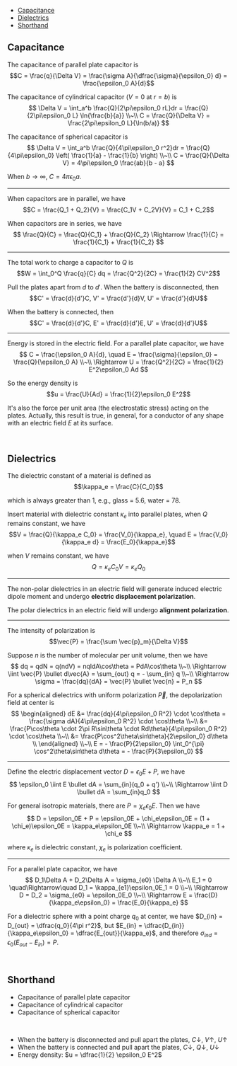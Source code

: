 
- [Capacitance](#capacitance)
- [Dielectrics](#dielectrics)
- [Shorthand](#shorthand)





## Capacitance
The capacitance of parallel plate capacitor is $$C = \frac{q}{\Delta V} = \frac{\sigma A}{\dfrac{\sigma}{\epsilon_0} d} = \frac{\epsilon_0 A}{d}$$

The capacitance of cylindrical capacitor ($V = 0$ at $r = b$) is
$$
\Delta V = \int_a^b \frac{Q}{2\pi\epsilon_0 rL}dr = \frac{Q}{2\pi\epsilon_0 L} \ln{\frac{b}{a}} \\~\\
C = \frac{Q}{\Delta V} = \frac{2\pi\epsilon_0 L}{\ln(b/a)}
$$

The capacitance of spherical capacitor is
$$
\Delta V = \int_a^b \frac{Q}{4\pi\epsilon_0 r^2}dr = \frac{Q}{4\pi\epsilon_0} \left( \frac{1}{a} - \frac{1}{b} \right) \\~\\
C = \frac{Q}{\Delta V} = 4\pi\epsilon_0 \frac{ab}{b - a}
$$

When $b \rightarrow \infty$, $C = 4\pi\epsilon_0 a$.

---
When capacitors are in parallel, we have $$C = \frac{Q_1 + Q_2}{V} = \frac{C_1V + C_2V}{V} = C_1 + C_2$$

When capacitors are in series, we have
$$
\frac{Q}{C} = \frac{Q}{C_1} + \frac{Q}{C_2}
\Rightarrow \frac{1}{C} = \frac{1}{C_1} + \frac{1}{C_2}
$$

---
The total work to charge a capacitor to $Q$ is $$W = \int_0^Q \frac{q}{C} dq = \frac{Q^2}{2C} = \frac{1}{2} CV^2$$

Pull the plates apart from $d$ to $d'$. When the battery is disconnected, then $$C' = \frac{d}{d'}C, V' = \frac{d'}{d}V, U' = \frac{d'}{d}U$$

When the battery is connected, then $$C' = \frac{d}{d'}C, E' = \frac{d}{d'}E, U' = \frac{d}{d'}U$$

---
Energy is stored in the electric field. For a parallel plate capacitor, we have
$$
C = \frac{\epsilon_0 A}{d},
\quad E = \frac{\sigma}{\epsilon_0} = \frac{Q}{\epsilon_0 A} \\~\\
\Rightarrow U = \frac{Q^2}{2C} = \frac{1}{2} E^2\epsilon_0 Ad
$$

So the energy density is $$u = \frac{U}{Ad} = \frac{1}{2}\epsilon_0 E^2$$

It's also the force per unit area (the electrostatic stress) acting on the plates. Actually, this result is true, in general, for a conductor of any shape with an electric field $E$ at its surface.







<br>

## Dielectrics
The dielectric constant of a material is defined as $$\kappa_e = \frac{C}{C_0}$$ 

which is always greater than 1, e.g., glass = 5.6, water = 78.

Insert material with dielectric constant $\kappa_e$ into parallel plates, when $Q$ remains constant, we have $$V = \frac{Q}{\kappa_e C_0} = \frac{V_0}{\kappa_e}, \quad E = \frac{V_0}{\kappa_e d} = \frac{E_0}{\kappa_e}$$

when $V$ remains constant, we have $$Q = \kappa_e C_0V = \kappa_e Q_0$$

---
The non-polar dielectrics in an electric field will generate induced electric dipole moment and undergo **electric displacement polarization**.

The polar dielectrics in an electric field will undergo **alignment polarization**.

---
The intensity of polarization is $$\vec{P} = \frac{\sum \vec{p}_m}{\Delta V}$$

Suppose $n$ is the number of molecular per unit volume, then we have
$$
dq = qdN = q(ndV) = nqldA\cos\theta = PdA\cos\theta \\~\\
\Rightarrow \iint \vec{P} \bullet d\vec{A} = \sum_{out} q = - \sum_{in} q \\~\\
\Rightarrow \sigma = \frac{dq}{dA} = \vec{P} \bullet \vec{n} = P_n
$$

For a spherical dielectrics with uniform polarization $\vec{P}$, the depolarization field at center is
$$
\begin{aligned}
  dE &= \frac{dq}{4\pi\epsilon_0 R^2} \cdot \cos\theta = \frac{\sigma dA}{4\pi\epsilon_0 R^2} \cdot \cos\theta \\~\\
  &= \frac{P\cos\theta \cdot 2\pi R\sin\theta \cdot Rd\theta}{4\pi\epsilon_0 R^2} \cdot \cos\theta \\~\\
  &= \frac{P\cos^2\theta\sin\theta}{2\epsilon_0} d\theta \\
\end{aligned} \\~\\
E = - \frac{P}{2\epsilon_0} \int_0^{\pi} \cos^2\theta\sin\theta d\theta = - \frac{P}{3\epsilon_0}
$$

---
Define the electric displacement vector $D = \epsilon_0E + P$, we have
$$
\epsilon_0 \iint E \bullet dA = \sum_{in}(q_0 + q') \\~\\
\Rightarrow \iint D \bullet dA = \sum_{in}q_0
$$

For general isotropic materials, there are $P = \chi_e\epsilon_0 E$. Then we have
$$
D = \epsilon_0E + P = \epsilon_0E + \chi_e\epsilon_0E = (1 + \chi_e)\epsilon_0E = \kappa_e\epsilon_0E \\~\\
\Rightarrow \kappa_e = 1 + \chi_e
$$

where $\kappa_e$ is dielectric constant, $\chi_e$ is polarization coefficient.

---
For a parallel plate capacitor, we have
$$
D_1\Delta A + D_2\Delta A = \sigma_{e0} \Delta A \\~\\
E_1 = 0 \quad\Rightarrow\quad D_1 = \kappa_{e1}\epsilon_0E_1 = 0 \\~\\
\Rightarrow D = D_2 = \sigma_{e0} = \epsilon_0E_0 \\~\\
\Rightarrow E = \frac{D}{\kappa_e\epsilon_0} = \frac{E_0}{\kappa_e}
$$

For a dielectric sphere with a point charge $q_0$ at center, we have $D_{in} = D_{out} = \dfrac{q_0}{4\pi r^2}$, but $E_{in} = \dfrac{D_{in}}{\kappa_e\epsilon_0} = \dfrac{E_{out}}{\kappa_e}$, and therefore $\sigma_{ind} = \epsilon_0(E_{out} - E_{in}) = P$.






<br>

## Shorthand
- Capacitance of parallel plate capacitor
- Capacitance of cylindrical capacitor
- Capacitance of spherical capacitor
<br>

- When the battery is disconnected and pull apart the plates, $C\downarrow$, $V\uparrow$, $U\uparrow$
- When the battery is connected and pull apart the plates, $C\downarrow$, $Q\downarrow$, $U\downarrow$
- Energy density: $u = \dfrac{1}{2} \epsilon_0 E^2$


